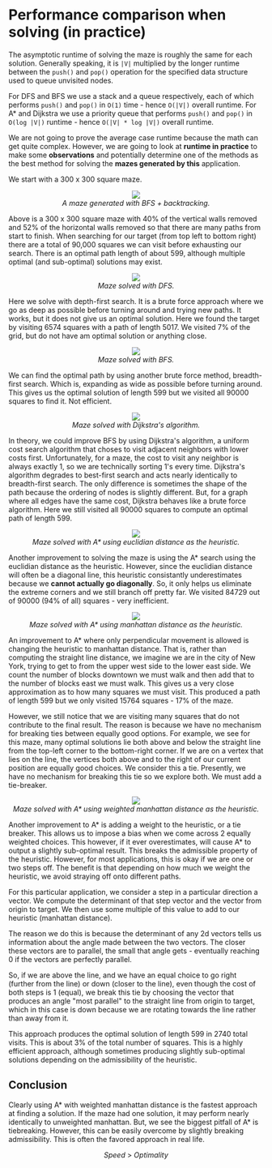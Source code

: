 # Performance comparison when solving (in practice)
The asymptotic runtime of solving the maze is roughly the same for each solution. Generally speaking, it is `|V|` multiplied by the longer runtime between the `push()` and `pop()` operation for the specified data structure used to queue unvisited nodes.

For DFS and BFS we use a stack and a queue respectively, each of which performs `push()` and `pop()` in `O(1)` time - hence `O(|V|)` overall runtime. For A* and Dijkstra we use a priority queue that performs `push()` and `pop()` in `O(log |V|)` runtime - hence `O(|V| * log |V|)` overall runtime.

We are not going to prove the average case runtime because the math can get quite complex. However, we are going to look at **runtime in practice** to make some **observations** and potentially determine one of the methods as the best method for solving the **mazes generated by this** application.

We start with a 300 x 300 square maze.

<p align="center">
  <img src="../assets/img//png/performance/maze.png"><br>
  <i>A maze generated with BFS + backtracking.</i>
</p>

Above is a 300 x 300 square maze with 40% of the vertical walls removed and 52% of the horizontal walls removed so that there are many paths from start to finish.  When searching for our target (from top left to bottom right) there are a total of 90,000 squares we can visit before exhausting our search. There is an optimal path length of about 599, although multiple optimal (and sub-optimal) solutions may exist.

<p align="center">
  <img src="../assets/img//png/performance/
maze-solution-depth-first-search-5017-6574.png"><br>
  <i>Maze solved with DFS.</i>
</p>

Here we solve with depth-first search. It is a brute force approach where we go as deep as possible before turning around and trying new paths. It works, but it does not give us an optimal solution. Here we found the target by visiting 6574 squares with a path of length 5017. We visited 7% of the grid, but do not have am optimal solution or anything close.

<p align="center">
  <img src="../assets/img//png/performance/maze-solution-breadth-first-search-599-89999.png"><br>
  <i>Maze solved with BFS.</i>
</p>

We can find the optimal path by using another brute force method, breadth-first search. Which is, expanding as wide as possible before turning around. This gives us the optimal solution of length 599 but we visited all 90000 squares to find it. Not efficient.

<p align="center">
  <img src="../assets/img//png/performance/maze-solution-dijkstra-uniform-cost-search-599-89999.png"><br>
  <i>Maze solved with Dijkstra's algorithm.</i>
</p>

In theory, we could improve BFS by using Dijkstra's algorithm, a uniform cost search algorithm that choses to visit adjacent neighbors with lower costs first. Unfortunately, for a maze, the cost to visit any neighbor is always exactly 1, so we are technically sorting 1's every time. Dijkstra's algorithm degrades to best-first search and acts nearly identically to breadth-first search. The only difference is sometimes the shape of the path because the ordering of nodes is slightly different. But, for a graph where all edges have the same cost, Dijkstra behaves like a brute force algorithm. Here we still visited all 90000 squares to compute an optimal path of length 599.

<p align="center">
  <img src="../assets/img//png/performance/maze-solution-astar-euclidian-unweighted-599-84729.png"><br>
  <i>Maze solved with A* using euclidian distance as the heuristic.</i>
</p>

Another improvement to solving the maze is using the A* search using the euclidian distance as the heuristic. However, since the euclidian distance will often be a diagonal line, this heuristic consistantly underestimates because we **cannot actually go diagonally**. So, it only helps us eliminate the extreme corners and we still branch off pretty far. We visited 84729 out of 90000 (94% of all) squares - very inefficient.

<p align="center">
  <img src="../assets/img//png/performance/maze-solution-astar-manhattan-unweighted-599-15764.png"><br>
  <i>Maze solved with A* using manhattan distance as the heuristic.</i>
</p>

An improvement to A* where only perpendicular movement is allowed is changing the heuristic to manhattan distance. That is, rather than computing the straight line distance, we imagine we are in the city of New York, trying to get to from the upper west side to the lower east side. We count the number of blocks downtown we must walk and then add that to the number of blocks east we must walk. This gives us a very close approximation as to how many squares we must visit. This produced a path of length 599 but we only visited 15764 squares - 17% of the maze.

However, we still notice that we are visiting many squares that do not contribute to the final result. The reason is because we have no mechanism for breaking ties between equally good options. For example, we see for this maze, many optimal solutions lie both above and below the straight line from the top-left corner to the bottom-right corner. If we are on a vertex that lies on the line, the vertices both above and to the right of our current position are equally good choices. We consider this a tie. Presently, we have no mechanism for breaking this tie so we explore both. We must add a tie-breaker.

<p align="center">
  <img src="../assets/img//png/performance/maze-solution-astar-manhattan-weighted-599-2740.png"><br>
  <i>Maze solved with A* using weighted manhattan distance as the heuristic.</i>
</p>

Another improvement to A* is adding a weight to the heuristic, or a tie breaker. This allows us to impose a bias when we come across 2 equally weighted choices. This however, if it ever overestimates, will cause A* to output a slightly sub-optimal result. This breaks the admissible property of the heuristic. However, for most applications, this is okay if we are one or two steps off. The benefit is that depending on how much we weight the heuristic, we avoid straying off onto different paths.

For this particular application,  we consider a step in a particular direction a vector. We compute the determinant of that step vector and the vector from origin to target. We then use some multiple of this value to add to our heuristic (manhattan distance).

The reason we do this is because the determinant of any 2d vectors tells us information about the angle made between the two vectors. The closer these vectors are to parallel, the small that angle gets - eventually reaching 0 if the vectors are perfectly parallel.

So, if we are above the line, and we have an equal choice to go right (further from the line) or down (closer to the line), even though the cost of both steps is 1 (equal), we break this tie by choosing the vector that produces an angle "most parallel" to the straight line from origin to target, which in this case is down because we are rotating towards the line rather than away from it.

This approach produces the optimal solution of length 599 in 2740 total visits. This is about 3% of the total number of squares. This is a highly efficient approach, although sometimes producing slightly sub-optimal solutions depending on the admissibility of the heuristic.

## Conclusion
Clearly using A* with weighted manhattan distance is the fastest approach at finding a solution. If the maze had one solution, it may perform nearly identically to unweighted manhattan. But, we see the biggest pitfall of A* is tiebreaking. However, this can be easily overcome by slightly breaking admissibility. This is often the favored approach in real life.

<p align='center'><i>Speed</i> > <i>Optimality</i></p>
